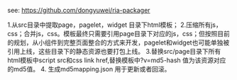 see: https://github.com/dongyuwei/ria-packager

1.从src目录中提取page，pagelet，widget 目录下html模板；
2.压缩所有js，css；合并js，css。模板最终只需要引用page目录下对应的js，css；但按照目前的规划，从小组件到完整页面整合的方式来开发，pagelet和widget也可能单独被引用上线，这些目录下的静态资源也要打包上线。
3.替换src/page目录下所有html模板中script src和css link href,替换模板中?v=md5-hash 值为该资源对应的md5值。
4. 生成md5mapping.json 用于更新或者回滚。

